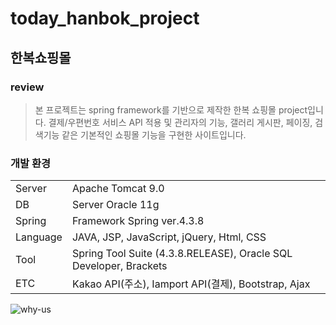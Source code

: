 # today_hanbok_project
## 한복쇼핑몰
### review
> 본 프로젝트는 spring framework를 기반으로 제작한 한복 쇼핑몰 project입니다. 결제/우편번호 서비스 API 적용 및 관리자의 기능, 갤러리 게시판, 페이징, 검색기능 같은 기본적인 쇼핑몰 기능을 구현한 사이트입니다.

### 개발 환경
|||
|------|---|
|Server|Apache Tomcat 9.0|
|DB|Server Oracle 11g|
|Spring|Framework Spring ver.4.3.8|
|Language|JAVA, JSP, JavaScript, jQuery, Html, CSS|
|Tool|Spring Tool Suite (4.3.8.RELEASE), Oracle SQL Developer, Brackets|
|ETC|Kakao API(주소), Iamport API(결제), Bootstrap, Ajax|


![why-us](https://user-images.githubusercontent.com/84704548/139077916-eddfe465-f40d-413a-a055-f74c74e0415d.png)
